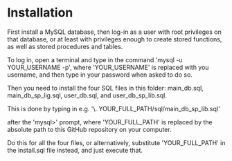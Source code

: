 
# Installation

First install a MySQL database, then log-in as a user with root privileges on that database, or at least with privileges enough to create stored functions, as well as stored procedures and tables.

To log in, open a terminal and type in the command 'mysql -u YOUR_USERNAME -p',
where 'YOUR_USERNAME' is replaced with you username, and then type in your password when asked to do so.

Then you need to install the four SQL files in this folder: main_db.sql, main_db_sp_lig.sql, user_db.sql, and user_db_sp_lib.sql.

This is done by typing in e.g.
'\\. YOUR_FULL_PATH/sql/main_db_sp_lib.sql'
<!-- (with only a single backslash in front, if you are reading this file as a plain text) -->
after the 'mysql>' prompt, where 'YOUR_FULL_PATH' is replaced by the absolute path to this GitHub repository on your computer.

Do this for all the four files, or alternatively, substitute 'YOUR_FULL_PATH' in the install.sql file instead, and just execute that.

